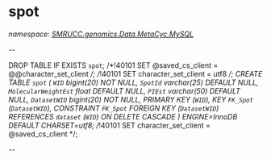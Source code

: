 ﻿# spot
_namespace: [SMRUCC.genomics.Data.MetaCyc.MySQL](./index.md)_

--
 
 DROP TABLE IF EXISTS `spot`;
 /*!40101 SET @saved_cs_client = @@character_set_client */;
 /*!40101 SET character_set_client = utf8 */;
 CREATE TABLE `spot` (
 `WID` bigint(20) NOT NULL,
 `SpotId` varchar(25) DEFAULT NULL,
 `MolecularWeightEst` float DEFAULT NULL,
 `PIEst` varchar(50) DEFAULT NULL,
 `DatasetWID` bigint(20) NOT NULL,
 PRIMARY KEY (`WID`),
 KEY `FK_Spot` (`DatasetWID`),
 CONSTRAINT `FK_Spot` FOREIGN KEY (`DatasetWID`) REFERENCES `dataset` (`WID`) ON DELETE CASCADE
 ) ENGINE=InnoDB DEFAULT CHARSET=utf8;
 /*!40101 SET character_set_client = @saved_cs_client */;
 
 --




